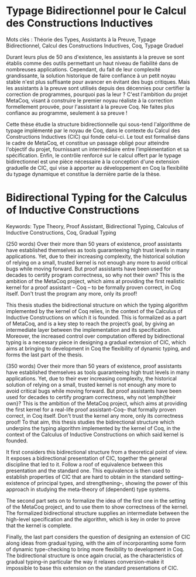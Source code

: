Typage Bidirectionnel pour le Calcul des Constructions Inductives
===

Mots clés : Théorie des Types, Assistants à la Preuve, Typage Bidirectionnel, Calcul des Constructions Inductives, Coq, Typage Graduel

Durant leurs plus de 50 ans d'existence, les assistants à la preuve
se sont établis comme des outils permettant un haut niveau
de fiabilité dans de nombreuses applications.
Cependant, du fait de leur complexité grandissante, la solution historique de faire confiance à
un petit noyau stable n'est plus suffisante pour avancer en évitant des bugs critiques.
Mais les assistants à la preuve sont utilisés depuis des décennies pour certifier la
correction de programmes, pourquoi pas la leur ?
C'est l'ambition du projet MetaCoq,
visant à construire le premier noyau réaliste à la correction formellement prouvée,
pour l'assistant à la preuve Coq.
Ne faites plus confiance au programme, seulement à sa preuve !

Cette thèse étudie la structure bidirectionnelle qui sous-tend
l'algorithme de typage implémenté par le noyau de Coq,
dans le contexte du Calcul des Constructions Inductives (CIC) qui fonde celui-ci.
Le tout est formalisé dans le cadre de MetaCoq, et constitue
un passage obligé pour atteindre l'objectif du projet, fournissant
un intermédiaire entre l’implémentation et sa spécification.
Enfin, le contrôle renforcé sur le calcul offert par le typage bidirectionnel
est une pièce nécessaire à la conception d'une extension graduelle
de CIC, qui vise à apporter au développement en Coq la flexibilité
du typage dynamique et constitue la dernière partie de la thèse.

Bidirectional Typing for the Calculus of Inductive Constructions
===

Keywords: Type Theory, Proof Assistant, Bidirectional Typing, Calculus of Inductive Constructions, Coq, Gradual Typing

(250 words)
Over their more than 50 years of existence, proof assistants have established themselves as
tools guaranteeing high trust levels in many applications.
Yet, due to their increasing complexity, the historical solution of relying on a
small, trusted kernel is not enough any more to avoid critical bugs while moving forward.
But proof assistants have been used for decades to certify program correctness,
so why not their own?
This is the ambition of the MetaCoq project,
which aims at providing the first realistic kernel for a proof assistant – Coq –
to be formally proven correct, in Coq itself.
Don't trust the program any more, only its proof!
  
This thesis studies the bidirectional structure on which the typing algorithm
implemented by the kernel of Coq relies, in the context of the Calculus of
Inductive Constructions on which it is founded. This is formalized as a part of
MetaCoq, and is a key step to reach the project’s goal,
by giving an intermediate layer between the implementation and its specification.
Moreover, the increased control over computation offered by bidirectional typing
is a necessary piece in designing a gradual extension of CIC, which aims at
bringing to development in Coq the flexibility of dynamic typing,
and forms the last part of the thesis.

(350 words)
Over their more than 50 years of existence, proof assistants have established themselves as tools guaranteeing high trust levels in many applications. Yet, due to their ever increasing complexity, the historical solution of relying on a small, trusted kernel is not enough any more to avoid critical bugs while moving forward. But proof assistants have been used for decades to certify program correctness, why not \emph{their own}? This is the ambition of the MetaCoq project, which aims at providing the first kernel for a real-life proof assistant–Coq– that formally proven correct, in Coq itself. Don't trust the kernel any more, only its correctness proof! To that aim, this thesis studies the bidirectional structure which underpins the typing algorithm implemented by the kernel of Coq, in the context of the Calculus of Inductive Constructions on which said kernel is founded.

It first considers this bidirectional structure from a theoretical point of view. It exposes a bidirectional presentation of CIC, together the general discipline that led to it. Follow a  roof of equivalence between this presentation and the standard one. This equivalence is then used to establish properties of CIC that are hard to obtain in the standard setting–existence of principal types, and strengthening–, showing the power of this approach in studying the meta-theory of (dependent) type systems.

The second part sets on to formalize the idea of the first one in the setting of the MetaCoq project, and to use them to show correctness of the kernel. The formalized bidirectional structure supplies an intermediate between the high-level specification and the algorithm, which is key in order to prove that the kernel is complete.

Finally, the last part considers the question of designing an extension of CIC along ideas from gradual typing, with the aim of incorporanting some form of dynamic type-checking to bring more flexibility to development in Coq. The bidirectional structure is once again crucial, as the characteristics of gradual typing–in particular the way it relaxes conversion–make it impossible to base this extension on the standard presentations of CIC.